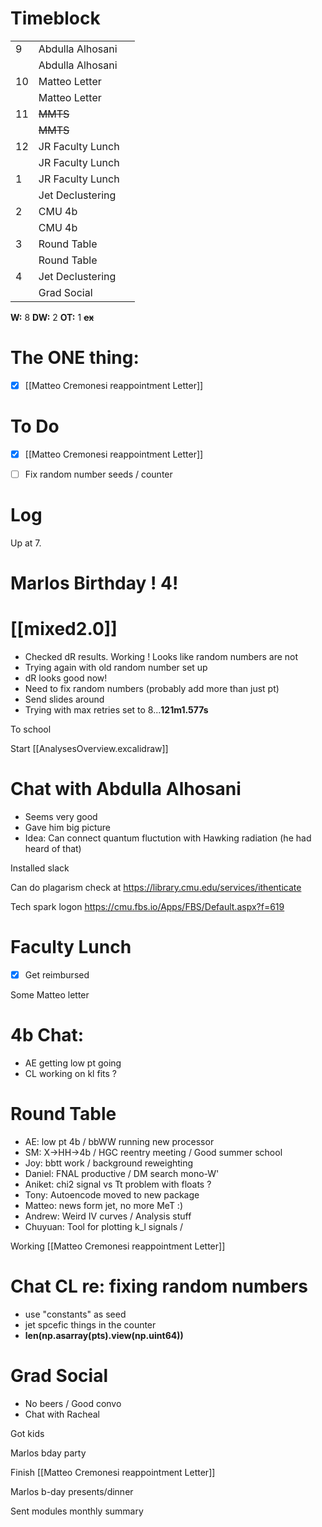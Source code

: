 # Timeblock

|     |                  |     |
| --- | ---------------- | --- |
| 9   | Abdulla Alhosani |     |
|     | Abdulla Alhosani |     |
| 10  | Matteo Letter    |     |
|     | Matteo Letter    |     |
| 11  | ~~MMTS~~         |     |
|     | ~~MMTS~~         |     |
| 12  | JR Faculty Lunch |     |
|     | JR Faculty Lunch |     |
| 1   | JR Faculty Lunch |     |
|     | Jet Declustering |     |
| 2   | CMU 4b           |     |
|     | CMU 4b           |     |
| 3   | Round Table      |     |
|     | Round Table      |     |
| 4   | Jet Declustering |     |
|     | Grad Social      |     |

**W:** 8 
**DW:** 2
**OT:** 1
 **~~ex~~**

# The ONE thing: 
- [x] [[Matteo Cremonesi reappointment Letter]]


# To Do
- [x] [[Matteo Cremonesi reappointment Letter]]
- [ ] Fix random number seeds / counter 



# Log

Up at 7. 

# Marlos Birthday !  4! 
# [[mixed2.0]]
- Checked dR results.  Working !  Looks like random numbers are not
- Trying again with old random number set up
- dR looks good now!  
- Need to fix random numbers (probably add more than just pt)
- Send slides around
- Trying with max retries set to 8...**121m1.577s**


To school

Start [[AnalysesOverview.excalidraw]]

# Chat with Abdulla Alhosani
- Seems very good
- Gave him big picture
- Idea: Can connect quantum fluctution with Hawking radiation (he had heard of that)


Installed slack

Can do plagarism check at https://library.cmu.edu/services/ithenticate

Tech spark logon
https://cmu.fbs.io/Apps/FBS/Default.aspx?f=619

# Faculty Lunch
- [x] Get reimbursed

Some Matteo letter

# 4b Chat:
- AE getting low pt going
- CL working on kl fits ?

# Round Table
- AE: low pt 4b / bbWW running new processor 
- SM: X->HH->4b / HGC reentry meeting / Good summer school
- Joy: bbtt work / background reweighting 
- Daniel: FNAL productive / DM search mono-W'
- Aniket: chi2 signal vs Tt  problem with floats ? 
- Tony: Autoencode moved to new package
- Matteo: news form jet, no more MeT :) 
- Andrew: Weird IV curves / Analysis stuff
- Chuyuan: Tool for plotting k_l signals / 

Working [[Matteo Cremonesi reappointment Letter]]

# Chat CL re: fixing random numbers
- use "constants" as seed
- jet spcefic things in the counter
- **len(np.asarray(pts).view(np.uint64))**
# Grad Social 
- No beers / Good convo
- Chat with Racheal 

Got kids

Marlos bday party

Finish [[Matteo Cremonesi reappointment Letter]]

Marlos b-day presents/dinner

Sent modules monthly summary
